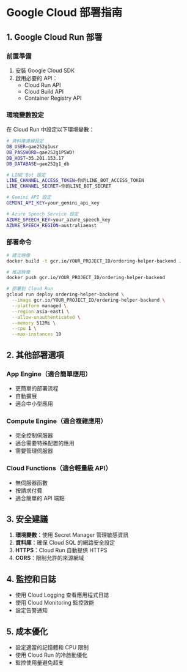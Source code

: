 # Google Cloud 部署指南

## 1. Google Cloud Run 部署

### 前置準備
1. 安裝 Google Cloud SDK
2. 啟用必要的 API：
   - Cloud Run API
   - Cloud Build API
   - Container Registry API

### 環境變數設定
在 Cloud Run 中設定以下環境變數：

```bash
# 資料庫連線設定
DB_USER=gae252g1usr
DB_PASSWORD=gae252g1PSWD!
DB_HOST=35.201.153.17
DB_DATABASE=gae252g1_db

# LINE Bot 設定
LINE_CHANNEL_ACCESS_TOKEN=你的LINE_BOT_ACCESS_TOKEN
LINE_CHANNEL_SECRET=你的LINE_BOT_SECRET

# Gemini API 設定
GEMINI_API_KEY=your_gemini_api_key

# Azure Speech Service 設定
AZURE_SPEECH_KEY=your_azure_speech_key
AZURE_SPEECH_REGION=australiaeast
```

### 部署命令
```bash
# 建立映像
docker build -t gcr.io/YOUR_PROJECT_ID/ordering-helper-backend .

# 推送映像
docker push gcr.io/YOUR_PROJECT_ID/ordering-helper-backend

# 部署到 Cloud Run
gcloud run deploy ordering-helper-backend \
  --image gcr.io/YOUR_PROJECT_ID/ordering-helper-backend \
  --platform managed \
  --region asia-east1 \
  --allow-unauthenticated \
  --memory 512Mi \
  --cpu 1 \
  --max-instances 10
```

## 2. 其他部署選項

### App Engine（適合簡單應用）
- 更簡單的部署流程
- 自動擴展
- 適合中小型應用

### Compute Engine（適合複雜應用）
- 完全控制伺服器
- 適合需要特殊配置的應用
- 需要管理伺服器

### Cloud Functions（適合輕量級 API）
- 無伺服器函數
- 按請求付費
- 適合簡單的 API 端點

## 3. 安全建議

1. **環境變數**：使用 Secret Manager 管理敏感資訊
2. **資料庫**：確保 Cloud SQL 的網路安全設定
3. **HTTPS**：Cloud Run 自動提供 HTTPS
4. **CORS**：限制允許的來源網域

## 4. 監控和日誌

- 使用 Cloud Logging 查看應用程式日誌
- 使用 Cloud Monitoring 監控效能
- 設定告警通知

## 5. 成本優化

- 設定適當的記憶體和 CPU 限制
- 使用 Cloud Run 的冷啟動優化
- 監控使用量避免超支 